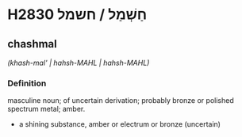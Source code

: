 # H2830 חַשְׁמַל / חשמל

## chashmal

_(khash-mal' | hahsh-MAHL | hahsh-MAHL)_

### Definition

masculine noun; of uncertain derivation; probably bronze or polished spectrum metal; amber.

- a shining substance, amber or electrum or bronze (uncertain)
